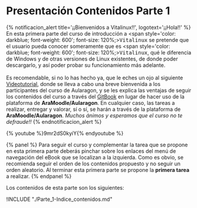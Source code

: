 # Presentación Contenidos Parte 1

{% notificacion_alert title='¡¡Bienvenidos a Vitalinux!!', logotext='¡¡Hola!!' %}
En esta primera parte del curso de introducción a <span style='color: darkblue; font-weight: 600'; font-size: 120%;><tt>Vitalinux</tt></span> se pretende que el usuario pueda conocer someramente que es <span style='color: darkblue; font-weight: 600'; font-size: 120%;><tt>Vitalinux</tt></span>, qué le diferencia de Windows y de otras versiones de Linux existentes, de donde poder descargarlo, y así poder probar su funcionamiento más adelante.
<br/><br/>
Es recomendable, si no  lo has hecho ya, que le eches un ojo al siguiente <a href="https://youtu.be/9mr2dS0kyiY">Videotutorial</a>, donde se lleva a cabo una breve bienvenida a los participantes del curso de Aularagon, y se les explica las ventajas de seguir los contenidos del curso a través del <a href="https://catedu.gitbooks.io/curso-vitalinux/content/">GitBook</a> en lugar de hacer uso de la plataforma de <b>AraMoodle/Aularagon</b>. En cualquier caso, las tareas a realizar, entregar y valorar, sí o sí, se harán a través de la plataforma de <b>AraMoodle/Aularagon</b>. <em>Muchos ánimos y esperamos que el curso no te defraude!!</em>
{% endnotificacion_alert %}

{% youtube %}9mr2dS0kyiY{% endyoutube %}


{% panel %}
Para seguir el curso y complementar la tarea que se propone en esta primera parte deberás pinchar sobre los enlaces del menú de navegación del eBook que se localizan a la izquierda.  Como es obvio, se recomienda seguir el orden de los contenidos propuesto y no seguir un orden aleatorio.  Al terminar esta primera parte se propone la **primera tarea** a realizar.
{% endpanel %}

Los contenidos de esta parte son los siguientes:

!INCLUDE "./Parte_1-Indice_contenidos.md"

